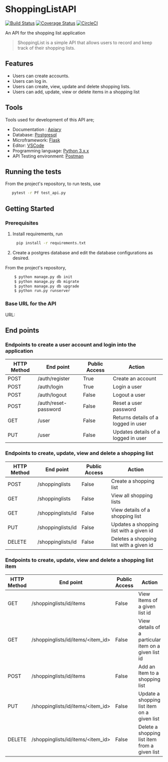 # ShoppingListAPI
[![Build Status](https://travis-ci.org/daud1/week-two-API.png)](https://travis-ci.org/daud1/ShoppingListAPI)
[![Coverage Status](https://coveralls.io/repos/github/daud1/ShoppingListAPI/badge.svg?branch=master)](https://coveralls.io/github/daud1/ShoppingListAPI?branch=master)
[![CircleCI](https://circleci.com/gh/daud1/ShoppingListAPI/tree/master.svg?style=svg)](https://circleci.com/gh/daud1/ShoppingListAPI/tree/master)

An API for the shopping list application

> ShoppingList is a simple API that allows users to record and keep track of their shopping lists.

## Features
- Users can create accounts.
- Users can log in.
- Users can create, view, update and delete shopping lists. 
- Users can add, update, view or delete items in a shopping list

## Tools
Tools used for development of this API are;
- Documentation : [Apiary](https://apiary.io/)
- Database: [Postgresql](https://www.postgresql.org)
- Microframework: [Flask](http://flask.pocoo.org/)
- Editor: [VSCode](https://code.visualstudio.com)
- Programming language: [Python 3.x.x](https://docs.python.org/3/)
- API Testing environment: [Postman](https://www.getpostman.com)

## Running the tests

From the project's repository, to run tests, use
```sh
   pytest -r Pf test_api.py 
 ``` 

## Getting Started
### Prerequisites
1. Install requirements, run 
```sh
     pip install -r requirements.txt
```
2. Create a postgres database and edit the database configurations as desired.

From the project's repository, 
```sh 
    $ python manage.py db init
    $ python manage.py db migrate
    $ python manage.py db upgrade
    $ python run.py runserver
 ```
### Base URL for the API
URL:

## End points
### Endpoints to create a user account and login into the application
HTTP Method|End point | Public Access|Action
-----------|----------|--------------|------
POST | /auth/register | True | Create an account
POST | /auth/login | True | Login a user
POST | /auth/logout | False | Logout a user
POST | /auth/reset-password | False | Reset a user password
GET | /user | False | Returns details of a logged in user
PUT | /user | False | Updates details of a logged in user
### Endpoints to create, update, view and delete a shopping list
HTTP Method|End point | Public Access|Action
-----------|----------|--------------|------
POST | /shoppinglists | False | Create a shopping list
GET | /shoppinglists | False | View all shopping lists
GET | /shoppinglists/id | False | View details of a shopping list
PUT | /shoppinglists/id | False | Updates a shopping list with a given id
DELETE | /shoppinglists/id | False | Deletes a shopping list with a given id
### Endpoints to create, update, view and delete a shopping list item
HTTP Method|End point | Public Access|Action
-----------|----------|--------------|------
GET | /shoppinglists/id/items | False | View Items of a given list id
GET | /shoppinglists/id/items/<item_id> | False | View details of a particular item on a given list id
POST | /shoppinglists/id/items | False | Add an Item to a shopping list
PUT | /shoppinglists/id/items/<item_id> | False | Update a shopping list item on a given list
DELETE | /shoppinglists/id/items/<item_id> | False | Delete a shopping list item from a given list
